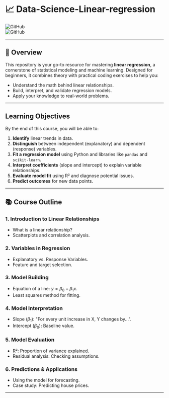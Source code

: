 # 📈 Data-Science-Linear-regression  

![GitHub](https://img.shields.io/badge/Level-Beginner-green)  
![GitHub](https://img.shields.io/badge/Language-Python-blue)  

---

## 🎯 **Overview**  
This repository is your go-to resource for mastering **linear regression**, a cornerstone of statistical modeling and machine learning. Designed for beginners, it combines theory with practical coding exercises to help you:  
- Understand the math behind linear relationships.  
- Build, interpret, and validate regression models.  
- Apply your knowledge to real-world problems.  

---

## **Learning Objectives**  
By the end of this course, you will be able to:  
1. **Identify** linear trends in data.  
2. **Distinguish** between independent (explanatory) and dependent (response) variables.  
3. **Fit a regression model** using Python and libraries like `pandas` and `scikit-learn`.  
4. **Interpret coefficients** (slope and intercept) to explain variable relationships.  
5. **Evaluate model fit** using R² and diagnose potential issues.  
6. **Predict outcomes** for new data points.  

---

## 📚 **Course Outline**  
### 1. **Introduction to Linear Relationships**  
   - What is a linear relationship?  
   - Scatterplots and correlation analysis.  

### 2. **Variables in Regression**  
   - Explanatory vs. Response Variables.  
   - Feature and target selection.  

### 3. **Model Building**  
   - Equation of a line: $y = \beta_0 + \beta_1x$.  
   - Least squares method for fitting.  

### 4. **Model Interpretation**  
   - Slope ($\beta_1$): "For every unit increase in X, Y changes by...".  
   - Intercept ($\beta_0$): Baseline value.  

### 5. **Model Evaluation**  
   - R²: Proportion of variance explained.  
   - Residual analysis: Checking assumptions.  

### 6. **Predictions & Applications**  
   - Using the model for forecasting.  
   - Case study: Predicting house prices.  

---
